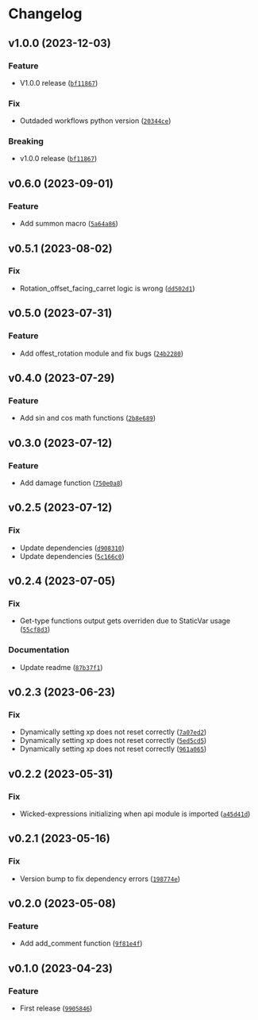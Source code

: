 # Changelog

<!--next-version-placeholder-->

## v1.0.0 (2023-12-03)

### Feature

* V1.0.0 release ([`bf11867`](https://github.com/reapermc/lightning-rod/commit/bf11867c7873f2f00b43811fac1731456b8e28f2))

### Fix

* Outdaded workflows python version ([`20344ce`](https://github.com/reapermc/lightning-rod/commit/20344cee81fe93d8a7eeebfb7b233aeba4ae38c0))

### Breaking

* v1.0.0 release ([`bf11867`](https://github.com/reapermc/lightning-rod/commit/bf11867c7873f2f00b43811fac1731456b8e28f2))

## v0.6.0 (2023-09-01)

### Feature

* Add summon macro ([`5a64a86`](https://github.com/reapermc/lightning-rod/commit/5a64a861152ca1552de9f94a915c8976b50ea582))

## v0.5.1 (2023-08-02)

### Fix

* Rotation_offset_facing_carret logic is wrong ([`dd502d1`](https://github.com/reapermc/lightning-rod/commit/dd502d1a11328caea7e8f9d1b28816137799f4a5))

## v0.5.0 (2023-07-31)

### Feature

* Add offest_rotation module and fix bugs ([`24b2280`](https://github.com/reapermc/lightning-rod/commit/24b22809e1785a9b1159af63487fe6b73e23ba87))

## v0.4.0 (2023-07-29)
### Feature

* Add sin and cos math functions ([`2b8e689`](https://github.com/reapermc/lightning-rod/commit/2b8e689dc3e02508c7b00047c5d62278c9ac8a46))

## v0.3.0 (2023-07-12)
### Feature

* Add damage function ([`750e0a8`](https://github.com/reapermc/lightning-rod/commit/750e0a875aea0c833d9ccbe15a80a1dd2edfa3cf))

## v0.2.5 (2023-07-12)
### Fix

* Update dependencies ([`d908310`](https://github.com/reapermc/lightning-rod/commit/d9083106907a1fe262c6dfc7874cbaeda69529ec))
* Update dependencies ([`5c166c0`](https://github.com/reapermc/lightning-rod/commit/5c166c0d7e505f6d9eb7d242b57583680f1b9d4b))

## v0.2.4 (2023-07-05)
### Fix

* Get-type functions output gets overriden due to StaticVar usage ([`55cf8d3`](https://github.com/reapermc/lightning-rod/commit/55cf8d354fc18f0f047afa0f5415761cb32decd1))

### Documentation

* Update readme ([`87b37f1`](https://github.com/reapermc/lightning-rod/commit/87b37f137cba533d0b674339e26676ea0b948a53))

## v0.2.3 (2023-06-23)
### Fix

* Dynamically setting xp does not reset correctly ([`7a07ed2`](https://github.com/reapermc/lightning-rod/commit/7a07ed2f40c24c4b56bba99a5e2c3768a5b66ad5))
* Dynamically setting xp does not reset correctly ([`5ed5cd5`](https://github.com/reapermc/lightning-rod/commit/5ed5cd5f46d1dd00f50b5f8c30baae387642f793))
* Dynamically setting xp does not reset correctly ([`961a065`](https://github.com/reapermc/lightning-rod/commit/961a065e93451e132c89adc45c2b1c46b2304cb9))

## v0.2.2 (2023-05-31)
### Fix

* Wicked-expressions initializing when api module is imported ([`a45d41d`](https://github.com/reapermc/lightning-rod/commit/a45d41dbb0617b60aa14d6ed7dddaab005bdedc3))

## v0.2.1 (2023-05-16)
### Fix
* Version bump to fix dependency errors ([`198774e`](https://github.com/reapermc/lightning-rod/commit/198774e4a6001d07c3bd1f6ebf3c8186f1487969))

## v0.2.0 (2023-05-08)
### Feature
* Add add_comment function ([`9f81e4f`](https://github.com/reapermc/lightning-rod/commit/9f81e4f32ffe2999c56547e7d475fa17b0ce890c))

## v0.1.0 (2023-04-23)
### Feature
* First release ([`9905846`](https://github.com/reapermc/lightning-rod/commit/99058461c3c1adfc1429a41c4bf8672e9caedf2b))
